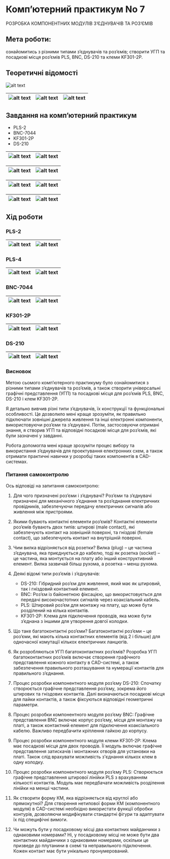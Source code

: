 # Комп’ютерний практикум No 7

РОЗРОБКА КОМПОНЕНТНИХ МОДУЛІВ З’ЄДНУВАЧІВ ТА
РОЗ’ЄМІВ

## Мета роботи: 

ознайомитись з різними типами з’єднувачів та роз’ємів;
створити УГП та посадкові місця роз’ємів PLS, BNC, DS-210 та клеми KF301-2P.

## Теоретичні відомості

![alt text](image.png)


| ![alt text](image-1.png) | ![alt text](image-2.png) | ![alt text](image-3.png) |
|---|---|---|

<!-- 
|  |  |
|---|---| 
-->

##  Завдання на комп’ютерний практикум


* PLS-2
* BNC-7044
* KF301-2P
* DS-210

| ![alt text](image-4.png) | ![alt text](image-5.png) |
|---|---|


| ![alt text](image-9.png) | ![alt text](image-6.png) |
|---|---|

| ![alt text](image-10.png) | ![alt text](image-8.png) |
|---|---|

| ![alt text](image-11.png) | ![alt text](image-7.png) |
|---|---|

## Хід роботи

### PLS-2

| ![alt text](image-15.png) | ![alt text](image-20.png) |
|---|---|

### PLS-4

| ![alt text](image-16.png) | ![alt text](image-21.png) |
|---|---|

### BNC-7044

| ![alt text](image-12.png) | ![alt text](image-18.png) |
|---|---|

### KF301-2P

| ![alt text](image-14.png) | ![alt text](image-19.png) |
|---|---|

### DS-210

| ![alt text](image-13.png) | ![alt text](image-17.png) |
|---|---|

### Висновок

Метою сьомого комп’ютерного практикуму було ознайомитися з різними типами з’єднувачів та роз’ємів, а також створити універсальні графічні представлення (УГП) та посадкові місця для роз’ємів PLS, BNC, DS-210 і клем KF301-2P. 

Я детально вивчив різні типи з’єднувачів, їх конструкції та функціональні особливості. Це дозволило мені краще зрозуміти, як правильно підключати зовнішні джерела живлення та інші електронні компоненти, використовуючи роз’єми та з’єднувачі. Потім, застосовуючи отримані знання, я створив УГП та відповідні посадкові місця для роз’ємів, які були зазначені у завданні.

Робота допомогла мені краще зрозуміти процес вибору та використання з’єднувачів для проектування електронних схем, а також отримати практичні навички у розробці таких компонентів в CAD-системах.

### Питання самоконтролю

Ось відповіді на запитання самоконтролю:

1. Для чого призначені роз’єми і з’єднувачі?
   Роз’єми та з’єднувачі призначені для механічного з’єднання та роз’єднання електричних провідників, забезпечуючи передачу електричних сигналів або живлення між пристроями.

2. Якими бувають контактні елементи роз’ємів?
   Контактні елементи роз’ємів бувають двох типів: штирові (male contact), які забезпечують контакт на зовнішній поверхні, та гніздові (female contact), що забезпечують контакт на внутрішній поверхні.

3. Чим вилка відрізняється від розетки?
   Вилка (plug) – це частина з’єднувача, яка приєднується до кабелю, тоді як розетка (socket) – це частина, яка монтується на плату або інший конструктивний елемент. Вилка зазвичай більш рухома, а розетка – менш рухома.

4. Деякі відомі типи роз’ємів і з’єднувачів:
   - DS-210: Гібридний роз’єм для живлення, який має як штировий, так і гніздовий контактний елемент.
   - BNC: Роз’єм із байонетною фіксацією, що використовується для передачі високочастотних сигналів через коаксіальний кабель.
   - PLS: Штировий роз’єм для монтажу на плату, що може бути розділений на кілька контактів.
   - KF301-2P: Клема для підключення проводів, яка може бути з’єднана з іншими для утворення довгої колодки.

5. Що таке багатоконтактні роз’єми?
   Багатоконтактні роз’єми – це роз’єми, які мають кілька контактних елементів (від 2 і більше) для одночасної комутації кількох електричних ланцюгів.

6. Як розробляються УГП багатоконтактних роз’ємів?
   Розробка УГП багатоконтактних роз’ємів включає створення графічного представлення кожного контакту в CAD-системі, а також забезпечення правильного розташування та нумерації контактів для правильного з’єднання.

7. Процес розробки компонентного модуля роз’єму DS-210:
   Спочатку створюється графічне представлення роз’єму, зокрема його штирових та гніздових контактів. Далі визначаються посадкові місця для пайки контактів, а також фіксуються відповідні геометричні параметри.

8. Процес розробки компонентного модуля роз’єму BNC:
   Графічне представлення BNC включає корпус роз’єму, місця для монтажу на платі, а також контактний елемент для підключення коаксіального кабелю. Важливо передбачити кріплення гайкою до корпусу.

9. Процес розробки компонентного модуля клеми KF301-2P:
   Клема має посадкові місця для двох проводів. Її модуль включає графічне представлення затискачів і монтажних отворів для установки на платі. Також слід врахувати можливість з'єднання кількох клем в одну колодку.

10. Процес розробки компонентного модуля роз’єму PLS:
    Створюється графічне представлення штирової лінійки PLS з врахуванням кількості контактів. Модуль має передбачати можливість розділення лінійки на менші частини.

11. Як створити форму КМ, яка відрізняється від круглої або прямокутної?
    Для створення нетипової форми КМ (компонентного модуля) в CAD-системі необхідно використати функції обробки контурів, дозволяючи модифікувати стандартні фігури та адаптувати їх під специфічні вимоги.

12. Чи можуть бути у посадковому місці два контактних майданчики з однаковими номерами?
    Ні, у посадковому місці не може бути два контактних майданчики з однаковими номерами, оскільки це призведе до плутанини в схемі та неправильного підключення. Кожен контакт має бути унікально пронумерований.
